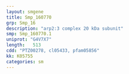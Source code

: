 ```yaml
---
layout: smgene
title: Smp_160770
grp: Smp_16
description: "arp2:3 complex 20 kDa subunit"
smp: Smp_160770.1
uniprot: "G4V7X7"
length:   513
cdd: "PTZ00278, cl05433, pfam05856"
kk: K05755
categories: sm
---
```

